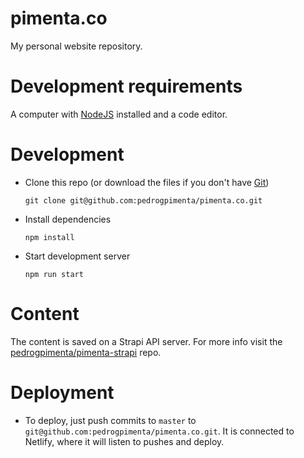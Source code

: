 # pimenta.co

My personal website repository.

# Development requirements

A computer with [NodeJS](https://nodejs.org/) installed and a code editor.

# Development

* Clone this repo (or download the files if you don't have [Git](https://git-scm.com/))

  ```
  git clone git@github.com:pedrogpimenta/pimenta.co.git
  ```

* Install dependencies

  ```
  npm install
  ```

* Start development server

  ```
  npm run start
  ```

# Content

The content is saved on a Strapi API server. For more info visit the [pedrogpimenta/pimenta-strapi](https://github.com/pedrogpimenta/pimenta-strapi) repo.

# Deployment

* To deploy, just push commits to `master` to `git@github.com:pedrogpimenta/pimenta.co.git`. It is connected to Netlify, where it will listen to pushes and deploy.
